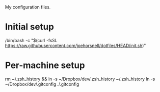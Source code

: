 My configuration files.

# Initial setup

/bin/bash -c "$(curl -fsSL https://raw.githubusercontent.com/joehorsnell/dotfiles/HEAD/init.sh)"

# Per-machine setup

rm ~/.zsh_history && ln -s ~/Dropbox/dev/.zsh_history ~/.zsh_history
ln -s ~/Dropbox/dev/.gitconfig ./.gitconfig
